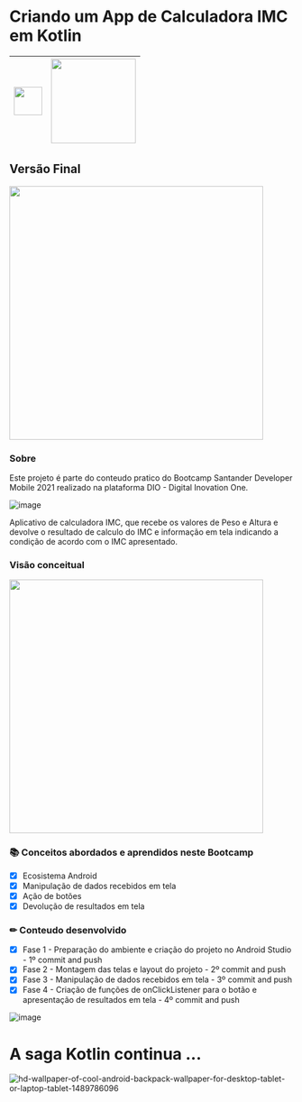 #
# Criando um App de Calculadora IMC em Kotlin

<img src="https://user-images.githubusercontent.com/10172471/125153349-718e6c00-e129-11eb-8f87-6bb2eca4ee5a.png" height="50px">|<img src=https://user-images.githubusercontent.com/10172471/126115749-b7946eb9-584b-4393-963c-d28c4f812c1b.png width="150px">
:---:|:---:

## Versão Final
<img src="https://user-images.githubusercontent.com/10172471/125567886-256bed62-350d-408e-a0d2-2113866579f8.gif" height="450px"> 

### Sobre
Este projeto é parte do conteudo pratico do Bootcamp Santander Developer Mobile 2021 realizado na plataforma DIO - Digital Inovation One.

![image](https://user-images.githubusercontent.com/10172471/125568276-7b6003c9-7332-4974-bd1d-9fd6d7457513.png)


Aplicativo de calculadora IMC, que recebe os valores de Peso e Altura e devolve o resultado de calculo do IMC e informação em tela indicando a condição de acordo com o IMC apresentado.

### Visão conceitual
<img src="https://user-images.githubusercontent.com/10172471/124865051-5a684680-df90-11eb-861c-f038975b3f69.JPG" height="450px">

### 📚 Conceitos abordados e aprendidos neste Bootcamp

- [x] Ecosistema Android
- [x] Manipulação de dados recebidos em tela
- [x] Ação de botões
- [x] Devolução de resultados em tela

### ✏ Conteudo desenvolvido

- [x] Fase 1 - Preparação do ambiente e criação do projeto no Android Studio - 1º commit and push
- [x] Fase 2 - Montagem das telas e layout do projeto - 2º commit and push
- [x] Fase 3 - Manipulação de dados recebidos em tela - 3º commit and push
- [x] Fase 4 - Criação de funções de onClickListener para o botão e apresentação de resultados em tela - 4º commit and push

![image](https://user-images.githubusercontent.com/10172471/125568414-3a821a20-725a-453c-b8d5-93439ff42ec3.png)

# A saga Kotlin continua ... 

![hd-wallpaper-of-cool-android-backpack-wallpaper-for-desktop-tablet-or-laptop-tablet-1489786096](https://user-images.githubusercontent.com/10172471/125572247-563f7262-02c0-418e-8a4a-99e4d44a0dd4.jpg)



